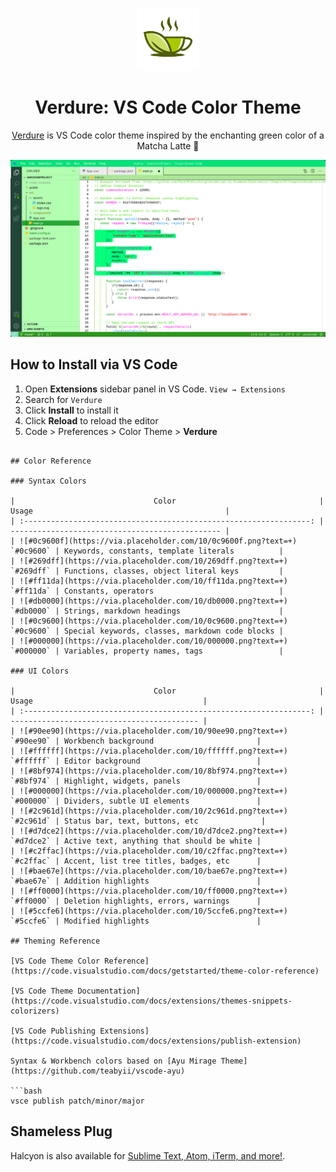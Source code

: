 <p align="center">
  <img alt="Halcyon Logo" src="images/verdurelogo3.png" width="100" />
</p>
<h1 align="center">
  Verdure: VS Code Color Theme
</h1>
<p align="center">
  <a href="https://verdure.netlify.com/">Verdure</a> is VS Code color theme inspired by the enchanting green color of a Matcha Latte 💚
</p>
<!-- <p align="center">
  <a href="https://marketplace.visualstudio.com/items?itemName=brittanychiang.halcyon-vscode">
    <img alt="Version" src="https://img.shields.io/visual-studio-marketplace/v/brittanychiang.halcyon-vscode?color=brightgreen" />
  </a>
  <a href="https://marketplace.visualstudio.com/items?itemName=brittanychiang.halcyon-vscode">
    <img alt="Downloads" src="https://img.shields.io/visual-studio-marketplace/d/brittanychiang.halcyon-vscode" />
  </a>
  <a href="https://marketplace.visualstudio.com/items?itemName=brittanychiang.halcyon-vscode">
    <img alt="Installs" src="https://img.shields.io/visual-studio-marketplace/i/brittanychiang.halcyon-vscode" />
  </a>
</p> -->

![demo](images/verdureshot1.jpeg)

## How to Install via VS Code

1. Open **Extensions** sidebar panel in VS Code. `View → Extensions`
2. Search for `Verdure`
3. Click **Install** to install it
4. Click **Reload** to reload the editor
5. Code > Preferences > Color Theme > **Verdure**

<!-- ## Manual Installation

Read the [VSC Extension Quickstart Guide](https://github.com/bchiang7/halcyon-vscode/blob/master/vsc-extension-quickstart.md) -->

<!-- ## Icon Theme

The file icon theme seen in the screenshot above is [Material Icon Theme](https://marketplace.visualstudio.com/items?itemName=PKief.material-icon-theme) with these settings:

```json
  "material-icon-theme.folders.color": "#8695b7",
  "material-icon-theme.folders.theme": "specific",
  "material-icon-theme.hidesExplorerArrows": true, -->
```

## Color Reference

### Syntax Colors

|                               Color                                | Usage                                           |
| :----------------------------------------------------------------: | ----------------------------------------------- |
| ![#0c9600f](https://via.placeholder.com/10/0c9600f.png?text=+) `#0c9600` | Keywords, constants, template literals          |
| ![#269dff](https://via.placeholder.com/10/269dff.png?text=+) `#269dff` | Functions, classes, object literal keys         |
| ![#ff11da](https://via.placeholder.com/10/ff11da.png?text=+) `#ff11da` | Constants, operators                            |
| ![#db0000](https://via.placeholder.com/10/db0000.png?text=+) `#db0000` | Strings, markdown headings                      |
| ![#0c9600](https://via.placeholder.com/10/0c9600.png?text=+) `#0c9600` | Special keywords, classes, markdown code blocks |
| ![#000000](https://via.placeholder.com/10/000000.png?text=+) `#000000` | Variables, property names, tags                 |

### UI Colors

|                               Color                                | Usage                                      |
| :----------------------------------------------------------------: | ------------------------------------------ |
| ![#90ee90](https://via.placeholder.com/10/90ee90.png?text=+) `#90ee90` | Workbench background                       |
| ![#ffffff](https://via.placeholder.com/10/ffffff.png?text=+) `#ffffff` | Editor background                          |
| ![#8bf974](https://via.placeholder.com/10/8bf974.png?text=+) `#8bf974` | Highlight, widgets, panels                 |
| ![#000000](https://via.placeholder.com/10/000000.png?text=+) `#000000` | Dividers, subtle UI elements               |
| ![#2c961d](https://via.placeholder.com/10/2c961d.png?text=+) `#2c961d` | Status bar, text, buttons, etc              |
| ![#d7dce2](https://via.placeholder.com/10/d7dce2.png?text=+) `#d7dce2` | Active text, anything that should be white |
| ![#c2ffac](https://via.placeholder.com/10/c2ffac.png?text=+) `#c2ffac` | Accent, list tree titles, badges, etc      |
| ![#bae67e](https://via.placeholder.com/10/bae67e.png?text=+) `#bae67e` | Addition highlights                        |
| ![#ff0000](https://via.placeholder.com/10/ff0000.png?text=+) `#ff0000` | Deletion highlights, errors, warnings      |
| ![#5ccfe6](https://via.placeholder.com/10/5ccfe6.png?text=+) `#5ccfe6` | Modified highlights                        |

## Theming Reference

[VS Code Theme Color Reference](https://code.visualstudio.com/docs/getstarted/theme-color-reference)

[VS Code Theme Documentation](https://code.visualstudio.com/docs/extensions/themes-snippets-colorizers)

[VS Code Publishing Extensions](https://code.visualstudio.com/docs/extensions/publish-extension)

Syntax & Workbench colors based on [Ayu Mirage Theme](https://github.com/teabyii/vscode-ayu)

```bash
vsce publish patch/minor/major
```

## Shameless Plug

Halcyon is also available for [Sublime Text, Atom, iTerm, and more!](https://halcyon-theme.netlify.com/).